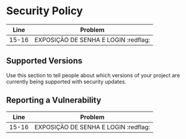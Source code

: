 # Security Policy
| Line | Problem          |
| ------- | ------------------ |
| 15-16  | EXPOSIÇÃO DE SENHA E LOGIN :redflag: |

## Supported Versions

Use this section to tell people about which versions of your project are
currently being supported with security updates.




## Reporting a Vulnerability

| Line | Problem          |
| ------- | ------------------ |
| 15-16   | EXPOSIÇÃO DE SENHA E LOGIN :redflag: |
